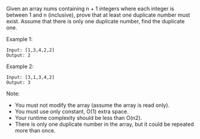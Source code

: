 Given an array nums containing n + 1 integers where each integer is between 1 and n (inclusive), prove that at least one duplicate number must exist. Assume that there is only one duplicate number, find the duplicate one.

Example 1:
```
Input: [1,3,4,2,2]
Output: 2
```
Example 2:
```
Input: [3,1,3,4,2]
Output: 3
```
Note:

*   You must not modify the array (assume the array is read only).
*   You must use only constant, O(1) extra space.
*   Your runtime complexity should be less than O(n2).
*   There is only one duplicate number in the array, but it could be repeated more than once.